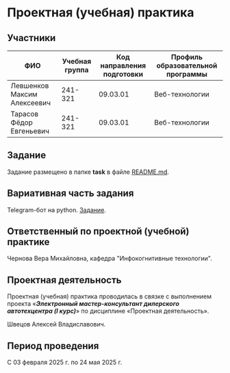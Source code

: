 # Проектная (учебная) практика

## Участники

| ФИО | Учебная группа | Код направления подготовки | Профиль образовательной программы |
|-|-|-|-|
| Левшенков Максим Алексеевич | 241-321 | 09.03.01 | Веб-технологии |
| Тарасов Фёдор Евгеньевич | 241-321 | 09.03.01 | Веб-технологии |

## Задание

Задание размещено в папке **task** в файле [README.md](task/README.md).

## Вариативная часть задания

Telegram-бот на python. [Задание](https://www.freecodecamp.org/news/how-to-create-a-telegram-bot-using-python/).

## Ответственный по проектной (учебной) практике

Чернова Вера Михайловна, кафедра "Инфокогнитивные технологии".

## Проектная деятельность

Проектная (учебная) практика проводилась в связке с выполнением проекта «***Электронный мастер-консультант дилерского автотехцентра (I курс)***» по дисциплине «Проектная деятельность».

Швецов Алексей Владиславович.

## Период проведения

С 03 февраля 2025 г. по 24 мая 2025 г.
